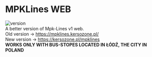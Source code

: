# MPKLines WEB 
![version](https://img.shields.io/badge/version-2.0.0-green) <br>
A better version of Mpk-Lines v1 web. <br/> 
Old version -> https://mpklines.kersozone.pl/ <br/>
New version -> https://kersozone.pl/mpklines <br/>
**WORKS ONLY WITH BUS-STOPES LOCATED IN ŁÓDŹ, THE CITY IN POLAND**
